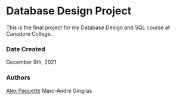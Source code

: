 # Database Design Project
This is the final project for my Database Design and SQL course at Canadore College.

### Date Created
December 9th, 2021

### Authors
[Alex Paquette](https://github.com/apaquette)
Marc-Andre Gingras

